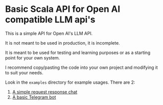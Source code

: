 # Basic Scala API for Open AI compatible LLM api's

This is a simple API for Open AI's LLM API. 

It is not meant to be used in production, it is incomplete.

It is meant to be used for testing and learning purposes or as a starting point for your own system.

I recommend copy/pasting the code into your own project and modifying it to suit your needs.

Look in the `examples` directory for example usages. There are 2:

1. [A simple request response chat](examples/simple-chat/src/main/scala/com/github/merlijn/llm/examples/chat/Main.scala)
2. [A basic Telegram bot](examples/telegram-bot/src/main/scala/com/github/merlijn/llm/examples/telegram_bot/Main.scala)



